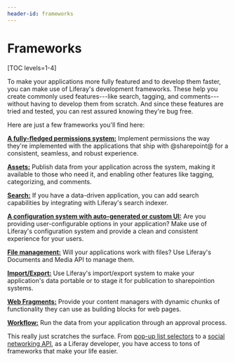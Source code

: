 ```yaml
---
header-id: frameworks
---
```


# Frameworks

[TOC levels=1-4]

To make your applications more fully featured and to develop them faster, you
can make use of Liferay's development frameworks. These help you create
commonly used features---like search, tagging, and comments---without having to
develop them from scratch. And since these features are tried and tested, you
can rest assured knowing they're bug free. 

Here are just a few frameworks you'll find here: 

[**A fully-fledged permissions system:**](/docs/7-2/frameworks/-/knowledge_base/f/defining-application-permissions) 
Implement permissions the way they're
implemented with the applications that ship with @sharepoint@ for a consistent,
seamless, and robust experience. 

[**Assets:**](/docs/7-2/frameworks/-/knowledge_base/f/asset-framework) 
Publish data from your application across the system, making it
available to those who need it, and enabling other features like tagging,
categorizing, and comments. 

[**Search:**](/docs/7-2/frameworks/-/knowledge_base/f/search) 
If you have a data-driven application, you can add search
capabilities by integrating with Liferay's search indexer. 

[**A configuration system with auto-generated or custom UI:**](/docs/7-2/frameworks/-/knowledge_base/f/configurable-applications) 
Are you providing user-configurable options in your application? Make use of
Liferay's configuration system and provide a clean and consistent experience
for your users. 

[**File management:**](/docs/7-2/frameworks/-/knowledge_base/f/documents-and-media-api) 
Will your applications work with files? Use Liferay's Documents and Media API
to manage them. 

[**Import/Export:**](/docs/7-2/frameworks/-/knowledge_base/f/content-publication-management) 
Use Liferay's import/export system to make your application's
data portable or to stage it for publication to sharepointion systems. 

[**Web Fragments:**](/docs/7-2/frameworks/-/knowledge_base/f/page-fragments) 
Provide your content managers with dynamic chunks of
functionality they can use as building blocks for web pages. 

[**Workflow:**](/docs/7-2/frameworks/-/knowledge_base/f/the-workflow-framework) 
Run the data from your application through an approval process. 

This really just scratches the surface. From 
[pop-up list selectors](/docs/7-2/frameworks/-/knowledge_base/f/item-selector) to a [social
networking API](/docs/7-2/frameworks/-/knowledge_base/f/social-api), 
as a Liferay developer, you have access to tons of frameworks
that make your life easier. 
